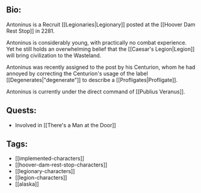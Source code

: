 ## Bio:

Antoninus is a Recruit [[Legionaries|Legionary]] posted at the [[Hoover Dam Rest Stop]] in 2281.

Antoninus is considerably young, with practically no combat experience. Yet he still holds an overwhelming belief that the [[Caesar's Legion|Legion]] will bring civilization to the Wasteland.

Antoninus was recently assigned to the post by his Centurion, whom he had annoyed by correcting the Centurion's usage of the label [[Degenerates|"degenerate"]] to describe a [[Profligates|Profligate]].

Antoninus is currently under the direct command of [[Publius Veranus]].

## Quests:

- Involved in [[There's a Man at the Door]]

## Tags:

- [[implemented-characters]]
- [[hoover-dam-rest-stop-characters]]
- [[legionary-characters]]
- [[legion-characters]]
- [[alaska]]